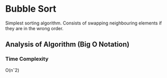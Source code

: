 # Bubble Sort

Simplest sorting algorithm. Consists of swapping neighbouring elements if they are in the wrong order.

## Analysis of Algorithm (Big O Notation)

### Time Complexity

O(nˆ2)
